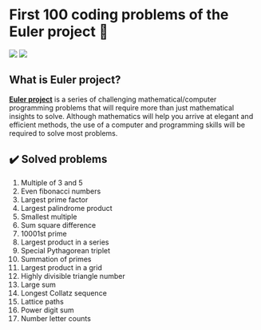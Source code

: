 # First 100 coding problems of the Euler project :rocket:

![](https://img.shields.io/badge/Language-JavaScript-yellow)
![](https://img.shields.io/badge/Progress-16/100-success)

## What is Euler project?

**[Euler project](https://projecteuler.net/about)** is a series of challenging mathematical/computer programming problems that will require more than just mathematical insights to solve. Although mathematics will help you arrive at elegant and efficient methods, the use of a computer and programming skills will be required to solve most problems.

## :heavy_check_mark: Solved problems
 1. Multiple of 3 and 5
 2. Even fibonacci numbers
 3. Largest prime factor
 4. Largest palindrome product
 5. Smallest multiple
 6. Sum square difference
 7. 10001st prime
 8. Largest product in a series
 9. Special Pythagorean triplet
10. Summation of primes
11. Largest product in a grid
12. Highly divisible triangle number
13. Large sum
14. Longest Collatz sequence
15. Lattice paths
16. Power digit sum
17. Number letter counts
